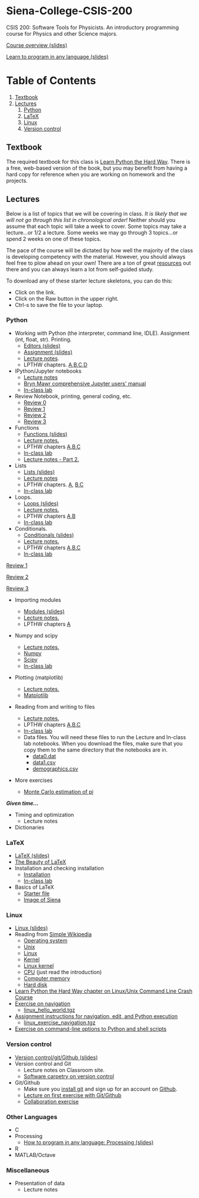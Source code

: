 # Siena-College-CSIS-200
CSIS 200: Software Tools for Physicists. An introductory programming course for Physics and other Science majors. 

[Course overview (slides)](https://docs.google.com/presentation/d/1ZBMC0el0cLpXgSTvQZzgAkkpmSNwv39YWMEodUbRyxQ/edit?usp=sharing)

[Learn to program in any language (slides)](https://docs.google.com/presentation/d/1PWDfDTinIrdGAGW6J_StaVYsecGKgb7LlljjvJzDK0s/edit?usp=sharing)

# Table of Contents
1. [Textbook](#textbook)
2. [Lectures](#lectures)
    1. [Python](#python)
    2. [LaTeX](#latex)
    3. [Linux](#linux)
    4. [Version control](#version-control)

## Textbook
The required textbook for this class is [Learn Python the Hard Way](http://learnpythonthehardway.org/). There is a free, web-based version of the book, but you may benefit from having a hard copy for reference when you are working on homework and the projects. 

## Lectures

Below is a list of topics that we will be covering in class. *It is likely that we will not go through this list in chronological order!* Neither should you assume that each topic will take a week to cover. Some topics may take a lecture...or 1/2 a lecture. Some weeks we may go through 3 topics...or spend 2 weeks on one of these topics. 

The pace of the course will be dictated by how well the majority of the class is developing competency with the material. However, you should always feel free to plow ahead on your own! There are a ton of great [resources](https://github.com/mattbellis/Siena-College-CSIS-200/blob/master/RESOURCES.md) out there and you can always learn a lot from self-guided study. 

To download any of these starter lecture skeletons, you can do this:
* Click on the link.
* Click on the Raw button in the upper right. 
* Ctrl-s to save the file to your laptop. 

### Python
* Working with Python (the interpreter, command line, IDLE). Assignment (int, float, str). Printing.
  * [Editors (slides)](https://docs.google.com/presentation/d/1vbbOKu1HB10GNUs7_uMZqCZUM0WhLT4-FFXjwMiHwlI/edit?usp=sharing)
  * [Assignment (slides)](https://docs.google.com/presentation/d/1-y5KYYnq7ncdyy8k70mTJqXnr2GdT4EjuEDs7XeVBmk/edit?usp=sharing)
  * [Lecture notes](https://github.com/mattbellis/Siena-College-CSIS-200/blob/master/lectures/LECTURE_printing_and_assignments.py).
  * LPTHW chapters. [A](http://learnpythonthehardway.org/book/ex4.html),[B](http://learnpythonthehardway.org/book/ex5.html),[C](http://learnpythonthehardway.org/book/ex6.html),[D](http://learnpythonthehardway.org/book/ex7.html)
* IPython/Jupyter notebooks
  * [Lecture notes](https://github.com/mattbellis/Siena-College-CSIS-200/blob/master/lectures/LECTURE_intro_to_Jupyter_notebook.ipynb)
  * [Bryn Mawr comprehensive Jupyter users' manual](http://jupyter.cs.brynmawr.edu/hub/dblank/public/Jupyter%20Notebook%20Users%20Manual.ipynb)
  * [In-class lab](https://github.com/mattbellis/Siena-College-CSIS-200/blob/master/lectures/INCLASS_using_the_notebook.ipynb)
* Review Notebook, printing, general coding, etc.
  * [Review 0](https://github.com/mattbellis/Siena-College-CSIS-200/blob/master/lectures/INCLASS_Review_printing_and_assignment_0.ipynb)
  * [Review 1](https://github.com/mattbellis/Siena-College-CSIS-200/blob/master/lectures/INCLASS_Review_printing_and_assignment_1.ipynb)
  * [Review 2](https://github.com/mattbellis/Siena-College-CSIS-200/blob/master/lectures/INCLASS_Review_printing_and_assignment_2.ipynb)
  * [Review 3](https://github.com/mattbellis/Siena-College-CSIS-200/blob/master/lectures/INCLASS_Review_printing_and_assignment_3.ipynb)
* Functions 
  * [Functions (slides)](https://docs.google.com/presentation/d/1_HWyAkdMDT16M-5hJ46SVjaL68Ql_swESLVxYGdkSdM/edit?usp=sharing)
  * [Lecture notes.](https://github.com/mattbellis/Siena-College-CSIS-200/blob/master/lectures/LECTURE_functions_v2.ipynb)
  * LPTHW chapters [A](http://learnpythonthehardway.org/book/ex18.html),[B](http://learnpythonthehardway.org/book/ex19.html),[C](http://learnpythonthehardway.org/book/ex21.html)
  * [In-class lab](https://github.com/mattbellis/Siena-College-CSIS-200/blob/master/lectures/INCLASS_functions_v2.ipynb)
  * [Lecture notes - Part 2.](https://github.com/mattbellis/Siena-College-CSIS-200/blob/master/lectures/LECTURE_functions_Part2.ipynb)
* Lists
  * [Lists (slides)](https://docs.google.com/presentation/d/1KVPO2cINUivHNNisxbZNN6ITmVRx2UxRCeuLUzjm04o/edit?usp=sharing)
  * [Lecture notes](https://github.com/mattbellis/Siena-College-CSIS-200/blob/master/lectures/LECTURE_lists.ipynb)
  * LPTHW chapters. [A](http://learnpythonthehardway.org/book/ex32.html), [B](http://learnpythonthehardway.org/book/ex33.html),[C](http://learnpythonthehardway.org/book/ex34.html)
  * [In-class lab](https://github.com/mattbellis/Siena-College-CSIS-200/blob/master/lectures/INCLASS_lists.ipynb)  
* Loops. 
  * [Loops (slides)](https://docs.google.com/presentation/d/1W4fk_Y2KRHkUMFMKl4xSQGrVcwR_fgC7K5h5oBx5nOg/edit?usp=sharing)
  * [Lecture notes.](https://github.com/mattbellis/Siena-College-CSIS-200/blob/master/lectures/LECTURE_loops.ipynb)
  * LPTHW chapters [A](http://learnpythonthehardway.org/book/ex32.html),[B](http://learnpythonthehardway.org/book/ex33.html)
  * [In-class lab](https://github.com/mattbellis/Siena-College-CSIS-200/blob/master/lectures/INCLASS_loops.ipynb)
* Conditionals. 
  * [Conditionals (slides)](https://docs.google.com/presentation/d/1DDqShXR5WQCZuazHYl5hNpv3KHlQqY4maaMUkw2xl5c/edit?usp=sharing)
  * [Lecture notes.](https://github.com/mattbellis/Siena-College-CSIS-200/blob/master/lectures/LECTURE_conditionals.ipynb)
  * LPTHW chapters [A](http://learnpythonthehardway.org/book/ex29.html),[B](http://learnpythonthehardway.org/book/ex30.html),[C](http://learnpythonthehardway.org/book/ex31.html)
  * [In-class lab](https://github.com/mattbellis/Siena-College-CSIS-200/blob/master/lectures/INCLASS_conditionals.ipynb)

[Review 1](https://github.com/mattbellis/Siena-College-CSIS-200/blob/master/lectures/REVIEW_printing_assignment_loops_lists_conditionals_functions_PART1.ipynb)

[Review 2](https://github.com/mattbellis/Siena-College-CSIS-200/blob/master/lectures/REVIEW_printing_assignment_loops_lists_conditionals_functions_PART2.ipynb)

[Review 3](https://github.com/mattbellis/Siena-College-CSIS-200/blob/master/lectures/INCLASS_functions_more_complex.ipynb)


* Importing modules
  * [Modules (slides)](https://docs.google.com/presentation/d/1laVXqNrO7Kcvw4Gnkx4SCRVF7PnBUWq7GEgzLaOz3cg/edit?usp=sharing)
  * [Lecture notes.](https://github.com/mattbellis/Siena-College-CSIS-200/blob/master/lectures/LECTURE_modules.ipynb)
  * LPTHW chapters [A](http://learnpythonthehardway.org/book/ex40.html)
* Numpy and scipy
  * [Lecture notes.](https://github.com/mattbellis/Siena-College-CSIS-200/blob/master/lectures/LECTURE_numpy_scipy.ipynb)
  * [Numpy](http://www.numpy.org/)
  * [Scipy](http://www.scipy.org/)
  * [In-class lab](https://github.com/mattbellis/Siena-College-CSIS-200/blob/master/lectures/INCLASS_numpy.ipynb)
* Plotting (matplotlib)
  * [Lecture notes.](https://github.com/mattbellis/Siena-College-CSIS-200/blob/master/lectures/LECTURE_plotting.ipynb)
  * [Matplotlib](http://matplotlib.org/)
* Reading from and writing to files
  * [Lecture notes.](https://github.com/mattbellis/Siena-College-CSIS-200/blob/master/lectures/LECTURE_file_reading_writing.ipynb)
  * LPTHW chapters [A](http://learnpythonthehardway.org/book/ex15.html),[B](http://learnpythonthehardway.org/book/ex16.html),[C](http://learnpythonthehardway.org/book/ex17.html)
  * [In-class lab](https://github.com/mattbellis/Siena-College-CSIS-200/blob/master/lectures/INCLASS_file_reading_writing.ipynb)
  * Data files. You will need these files to run the Lecture and In-class lab notebooks. When you download the files, make sure that you copy them to the same directory that the notebooks are in. 
    * [data0.dat](https://github.com/mattbellis/Siena-College-CSIS-200/blob/master/lectures/data0.dat)
    * [data1.csv](https://github.com/mattbellis/Siena-College-CSIS-200/blob/master/lectures/data1.csv)
    * [demographics.csv](https://github.com/mattbellis/Siena-College-CSIS-200/blob/master/lectures/demographics.csv)

* More exercises
  * [Monte Carlo estimation of pi](https://github.com/mattbellis/Siena-College-CSIS-200/blob/master/lectures/EXERCISE_Monte_Carlo_calculation_of_pi.ipynb)

***Given time...***
* Timing and optimization
  * Lecture notes
* Dictionaries



### LaTeX
* [LaTeX (slides)](https://docs.google.com/presentation/d/1mDGD3iZMJuXInxlJF15uV6bChWf_FA33b8VOiESptHo/edit?usp=sharing)
* [The Beauty of LaTeX](http://nitens.org/taraborelli/latex)
* Installation and checking installation
  * [Installation](https://github.com/mattbellis/Siena-College-CSIS-200/blob/master/HOWTO_INSTALL.md)
  * [In-class lab](https://github.com/mattbellis/Siena-College-CSIS-200/blob/master/lectures/LECTURE_install_and_test_LaTeX.md)
* Basics of LaTeX
  * [Starter file](https://github.com/mattbellis/Siena-College-CSIS-200/blob/master/lectures/latex_lecture.tex)
  * [Image of Siena](https://github.com/mattbellis/Siena-College-CSIS-200/blob/master/lectures/siena_photo.png)

### Linux
* [Linux (slides)](https://docs.google.com/presentation/d/1W_mzRvCL30wdW7Or7tgzt_mjde_1v0AMt52aHh6fNCk/edit?usp=sharing)
* Reading from [Simple Wikipedia](https://simple.wikipedia.org/wiki/Main_Page)
  * [Operating system](https://simple.wikipedia.org/wiki/Operating_system)
  * [Unix](https://simple.wikipedia.org/wiki/UNIX)
  * [Linux](https://simple.wikipedia.org/wiki/Linux)
  * [Kernel](https://simple.wikipedia.org/wiki/Kernel_(computer_science))
  * [Linux kernel](https://simple.wikipedia.org/wiki/Linux_kernel)
  * [CPU](https://simple.wikipedia.org/wiki/Central_processing_unit) (just read the introduction)
  * [Computer memory](https://simple.wikipedia.org/wiki/Computer_memory)
  * [Hard disk](https://simple.wikipedia.org/wiki/Hard_disk)
* [Learn Python the Hard Way chapter on Linux/Unix Command Line Crash Course](http://learnpythonthehardway.org/book/appendixa.html)
* [Exercise on navigation](https://github.com/mattbellis/Siena-College-CSIS-200/blob/master/lectures/EXERCISE_Linux_navigate_hello_world.md)
  * [linux_hello_world.tgz](https://github.com/mattbellis/Siena-College-CSIS-200/blob/master/lectures/linux_hello_world.tgz)
* [Assignment instructions for navigation, edit, and Python execution](https://github.com/mattbellis/Siena-College-CSIS-200/blob/master/lectures/EXERCISE_Linux_navigation_assignment.md)
  * [linux_exercise_navigation.tgz](https://github.com/mattbellis/Siena-College-CSIS-200/blob/master/lectures/linux_exercise_navigation.tgz)
* [Exercise on command-line options to Python and shell scripts](https://github.com/mattbellis/Siena-College-CSIS-200/blob/master/lectures/EXERCISE_Linux_shell_scripts_command_line_options.md)

### Version control
* [Version control/git/Github (slides)](https://docs.google.com/presentation/d/1acaGj6qsbE5cUozbcP3Gr9z1oonDjplUr0hDueif8GM/edit?usp=sharing)
* Version control and Git
  * Lecture notes on Classroom site.
  * [Software carpetry on version control](http://swcarpentry.github.io/git-novice/01-basics/)
* Git/Github
  * Make sure you [install git](https://github.com/mattbellis/Siena-College-CSIS-200/blob/master/HOWTO_INSTALL.md) and sign up for an account on [Github](https://github.com/).
  * [Lecture on first exercise with Git/Github](https://github.com/mattbellis/Siena-College-CSIS-200/blob/master/lectures/EXERCISE_github_1.md)
  * [Collaboration exercise](https://github.com/mattbellis/Siena-College-CSIS-200/blob/master/lectures/EXERCISE_github_2_collaboration.md)

### Other Languages
* C
* Processing
  * [How to program in any language: Processing (slides)](https://docs.google.com/presentation/d/1eYLmm8UoaulpevZ1BHjXLMlex-JabAngx4-2D3LZ2dQ/edit?usp=sharing)
* R
* MATLAB/Octave

### Miscellaneous
* Presentation of data
  * Lecture notes
